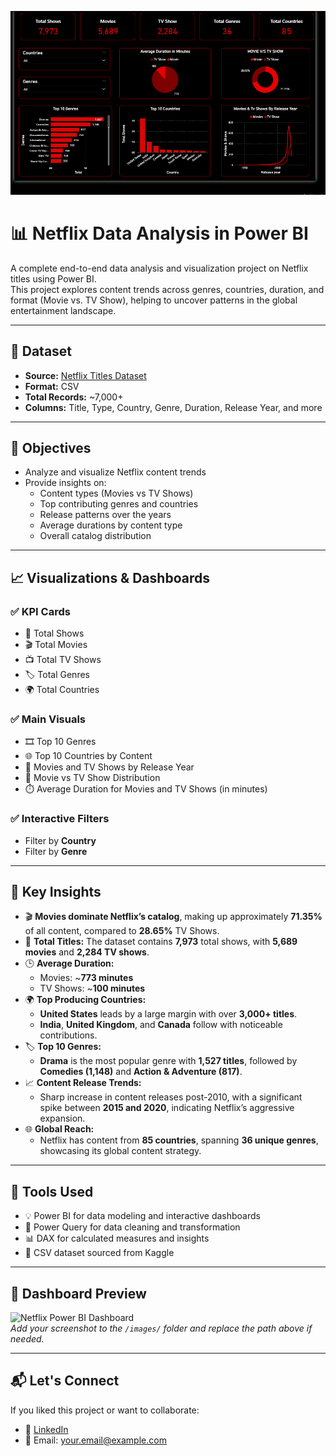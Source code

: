 ![Dashboard Screenshot](Dashboard.png)


# 📊 Netflix Data Analysis in Power BI

A complete end-to-end data analysis and visualization project on Netflix titles using Power BI.  
This project explores content trends across genres, countries, duration, and format (Movie vs. TV Show), helping to uncover patterns in the global entertainment landscape.

---

## 📁 Dataset

- **Source:** [Netflix Titles Dataset](https://www.kaggle.com/datasets/shivamb/netflix-shows)
- **Format:** CSV
- **Total Records:** ~7,000+
- **Columns:** Title, Type, Country, Genre, Duration, Release Year, and more

---

## 🎯 Objectives

- Analyze and visualize Netflix content trends
- Provide insights on:
  - Content types (Movies vs TV Shows)
  - Top contributing genres and countries
  - Release patterns over the years
  - Average durations by content type
  - Overall catalog distribution

---

## 📈 Visualizations & Dashboards

### ✅ KPI Cards
- 📌 Total Shows  
- 🎬 Total Movies  
- 📺 Total TV Shows  
- 🏷️ Total Genres  
- 🌍 Total Countries  

### ✅ Main Visuals
- 🎞️ Top 10 Genres  
- 🌐 Top 10 Countries by Content  
- 📆 Movies and TV Shows by Release Year  
- 🔁 Movie vs TV Show Distribution  
- ⏱️ Average Duration for Movies and TV Shows (in minutes)  

### ✅ Interactive Filters
- Filter by **Country**
- Filter by **Genre**

---

## 🧠 Key Insights

- 🎬 **Movies dominate Netflix’s catalog**, making up approximately **71.35%** of all content, compared to **28.65%** TV Shows.
- 📌 **Total Titles:** The dataset contains **7,973** total shows, with **5,689 movies** and **2,284 TV shows**.
- 🕒 **Average Duration:**  
  - Movies: ~**773 minutes**  
  - TV Shows: ~**100 minutes**  
- 🌍 **Top Producing Countries:**  
  - **United States** leads by a large margin with over **3,000+ titles**.  
  - **India**, **United Kingdom**, and **Canada** follow with noticeable contributions.
- 🏷️ **Top 10 Genres:**  
  - **Drama** is the most popular genre with **1,527 titles**, followed by **Comedies (1,148)** and **Action & Adventure (817)**.
- 📈 **Content Release Trends:**  
  - Sharp increase in content releases post-2010, with a significant spike between **2015 and 2020**, indicating Netflix’s aggressive expansion.
- 🌐 **Global Reach:**  
  - Netflix has content from **85 countries**, spanning **36 unique genres**, showcasing its global content strategy.

---

## 📎 Tools Used

- 💡 Power BI for data modeling and interactive dashboards  
- 🧼 Power Query for data cleaning and transformation  
- 📊 DAX for calculated measures and insights  
- 🧮 CSV dataset sourced from Kaggle  

---

## 📸 Dashboard Preview

![Netflix Power BI Dashboard](images/dashboard.png)  
*Add your screenshot to the `/images/` folder and replace the path above if needed.*

---

## 📬 Let's Connect

If you liked this project or want to collaborate:  
- 💼 [LinkedIn](https://www.linkedin.com/in/your-profile)  
- 📧 Email: your.email@example.com

